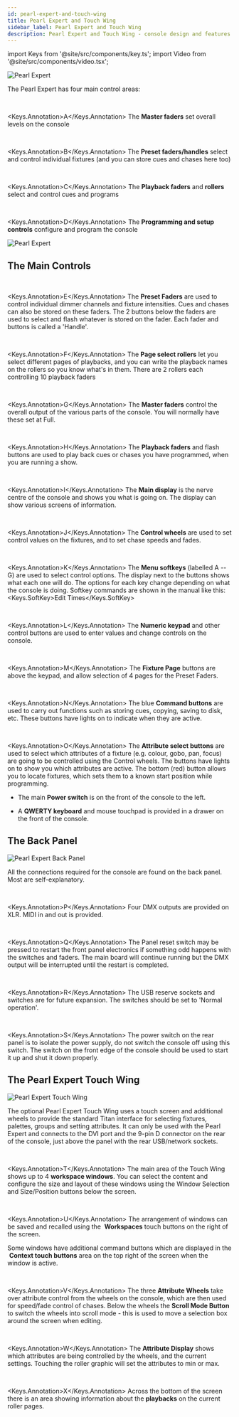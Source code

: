 ```yaml
---
id: pearl-expert-and-touch-wing
title: Pearl Expert and Touch Wing
sidebar_label: Pearl Expert and Touch Wing
description: Pearl Expert and Touch Wing - console design and features
---
```


import Keys from '@site/src/components/key.ts';
import Video from '@site/src/components/video.tsx';

![Pearl Expert](/docs/images/Pearl-Expert.png)

The Pearl Expert has four main control areas:

<br/>

<Keys.Annotation>A</Keys.Annotation> The <strong>Master faders</strong> set overall levels on the console

<br/>

<Keys.Annotation>B</Keys.Annotation> The <strong>Preset faders/handles</strong> select and control individual fixtures
(and you can store cues and chases here too)

<br/>

<Keys.Annotation>C</Keys.Annotation> The <strong>Playback faders</strong> and <strong>rollers</strong> select and control cues and
programs

<br/>

<Keys.Annotation>D</Keys.Annotation> The <strong>Programming and setup controls</strong> configure and program the console

![Pearl Expert](/docs/images/Pearl-Expert-2.png)

## The Main Controls

<br/>

<Keys.Annotation>E</Keys.Annotation> The <strong>Preset Faders</strong> are used to control individual dimmer channels and
fixture intensities. Cues and chases can also be stored on these faders.
The 2 buttons below the faders are used to select and flash whatever is
stored on the fader. Each fader and buttons is called a \'Handle\'.

<br/>

<Keys.Annotation>F</Keys.Annotation> The <strong>Page select rollers</strong> let you select different pages of playbacks,
and you can write the playback names on the rollers so you know what's
in them. There are 2 rollers each controlling 10 playback faders

<br/>

<Keys.Annotation>G</Keys.Annotation> The <strong>Master faders</strong> control the overall output of the various parts of
the console. You will normally have these set at Full.

<br/>

<Keys.Annotation>H</Keys.Annotation> The <strong>Playback faders</strong> and flash buttons are used to play back cues or
chases you have programmed, when you are running a show.

<br/>

<Keys.Annotation>I</Keys.Annotation> The <strong>Main display</strong> is the nerve centre of the console and shows you
what is going on. The display can show various screens of information.

<br/>

<Keys.Annotation>J</Keys.Annotation> The <strong>Control wheels</strong> are used to set control values on the fixtures,
and to set chase speeds and fades.

<br/>

<Keys.Annotation>K</Keys.Annotation> The <strong>Menu softkeys</strong> (labelled A -- G) are used to select control
options. The display next to the buttons shows what each one will do.
The options for each key change depending on what the console is doing.
Softkey commands are shown in the manual like this: <Keys.SoftKey>Edit Times</Keys.SoftKey>

<br/>

<Keys.Annotation>L</Keys.Annotation> The <strong>Numeric keypad</strong> and other control buttons are used to enter
values and change controls on the console.

<br/>

<Keys.Annotation>M</Keys.Annotation> The <strong>Fixture Page</strong> buttons are above the keypad, and allow selection
of 4 pages for the Preset Faders.

<br/>

<Keys.Annotation>N</Keys.Annotation> The blue <strong>Command buttons</strong> are used to carry out functions such as
storing cues, copying, saving to disk, etc. These buttons have lights on
to indicate when they are active.

<br/>

<Keys.Annotation>O</Keys.Annotation> The <strong>Attribute select buttons</strong> are used to select which attributes of
a fixture (e.g. colour, gobo, pan, focus) are going to be controlled
using the Control wheels. The buttons have lights on to show you which
attributes are active. The bottom (red) button allows you to locate
fixtures, which sets them to a known start position while programming.

- The main <strong>Power switch</strong> is on the front of the console to the left.

- A <strong>QWERTY keyboard</strong> and mouse touchpad is provided in a drawer on the
front of the console.

## The Back Panel

![Pearl Expert Back Panel](/docs/images/Pearl-Expert-Back-Panel.png)

All the connections required for the console are found on the back
panel. Most are self-explanatory.

<br/>

<Keys.Annotation>P</Keys.Annotation> Four DMX outputs are provided on XLR. MIDI in and out is provided.

<br/>

<Keys.Annotation>Q</Keys.Annotation> The Panel reset switch may be pressed to restart the front panel
    electronics if something odd happens with the switches and faders.
    The main board will continue running but the DMX output will be
    interrupted until the restart is completed.

<br/>

<Keys.Annotation>R</Keys.Annotation> The USB reserve sockets and switches are for future expansion. The
    switches should be set to \'Normal operation\'.

<br/>

<Keys.Annotation>S</Keys.Annotation> The power switch on the rear panel is to isolate the power supply, do 
not switch the console off using this switch. The switch on the front edge of the 
console should be used to start it up and shut it down properly.
	
## The Pearl Expert Touch Wing

![Pearl Expert Touch Wing](/docs/images/Pearl-Expert-Touch-Wing.png)

The optional Pearl Expert Touch Wing uses a touch screen and additional
wheels to provide the standard Titan interface for selecting fixtures,
palettes, groups and setting attributes. It can only be used with the
Pearl Expert and connects to the DVI port and the 9-pin D connector on
the rear of the console, just above the panel with the rear USB/network
sockets.

<br/>

<Keys.Annotation>T</Keys.Annotation> The main area of the Touch Wing shows up to 4 <strong>workspace windows</strong>. You
can select the content and configure the size and layout of these
windows using the Window Selection and Size/Position buttons below the
screen.

<br/>

<Keys.Annotation>U</Keys.Annotation> The arrangement of windows can be saved and recalled using the
&nbsp;<strong>Workspaces</strong> touch buttons on the right of the screen.

Some windows have additional command buttons which are displayed in the
&nbsp;<strong>Context touch buttons</strong> area on the top right of the screen when the
window is active.

<br/>

<Keys.Annotation>V</Keys.Annotation> The three <strong>Attribute Wheels</strong> take over attribute control from the
wheels on the console, which are then used for speed/fade control of
chases. Below the wheels the <strong>Scroll Mode Button</strong> to switch the wheels
into scroll mode - this is used to move a selection box around the
screen when editing.

<br/>

<Keys.Annotation>W</Keys.Annotation> The <strong>Attribute Display</strong> shows which attributes are being controlled by
the wheels, and the current settings. Touching the roller graphic will
set the attributes to min or max.

<br/>

<Keys.Annotation>X</Keys.Annotation> Across the bottom of the screen there is an area showing information
about the <strong>playbacks</strong> on the current roller pages.
